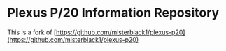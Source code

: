 # Plexus P/20 Information Repository 
This is a fork of [https://github.com/misterblack1/plexus-p20](https://github.com/misterblack1/plexus-p20)
